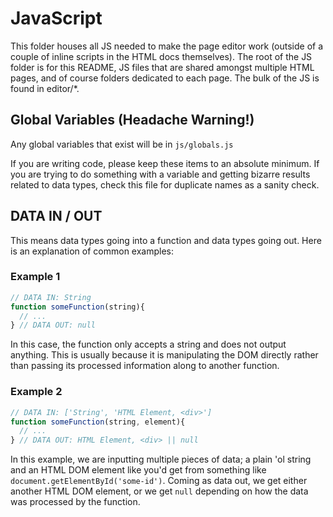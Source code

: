 # JavaScript
This folder houses all JS needed to make the page editor work (outside of a couple of inline scripts in the HTML docs themselves). The root of the JS folder is for this README, JS files that are shared amongst multiple HTML pages, and of course folders dedicated to each page. The bulk of the JS is found in editor/*.

## Global Variables (Headache Warning!)
Any global variables that exist will be in `js/globals.js`

If you are writing code, please keep these items to an absolute minimum. If you are trying to do something with a variable and getting bizarre results related to data types, check this file for duplicate names as a sanity check.

## DATA IN / OUT
This means data types going into a function and data types going out. Here is an explanation of common examples:

### Example 1
```js
// DATA IN: String
function someFunction(string){
  // ...
} // DATA OUT: null
```
In this case, the function only accepts a string and does not output anything. This is usually because it is manipulating the DOM directly rather than passing its processed information along to another function.

### Example 2
```js
// DATA IN: ['String', 'HTML Element, <div>']
function someFunction(string, element){
  // ...
} // DATA OUT: HTML Element, <div> || null
```
In this example, we are inputting multiple pieces of data; a plain 'ol string and an HTML DOM element like you'd get from something like `document.getElementById('some-id')`. Coming as data out, we get either another HTML DOM element, or we get `null` depending on how the data was processed by the function.
